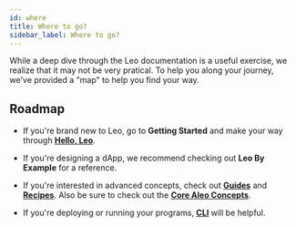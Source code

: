 ```yaml
---
id: where
title: Where to go? 
sidebar_label: Where to go?
---
```


While a deep dive through the Leo documentation is a useful exercise, we realize that it may not be very pratical. To help you along your journey, we've provided a "map" to help you find your way.

## Roadmap

- If you're brand new to Leo, go to **Getting Started** and make your way through [**Hello, Leo**](./getting_started/03_hello.md).

- If you're designing a dApp, we recommend checking out **Leo By Example** for a reference.

- If you're interested in advanced concepts, check out [**Guides**](./guides/00_overview.md) and [**Recipes**](./recipes/00_overview.md). Also be sure to check out the [**Core Aleo Concepts**](https://developer.aleo.org/references/faqs).

- If you're deploying or running your programs, [**CLI**](./cli/00_overview.md) will be helpful.



